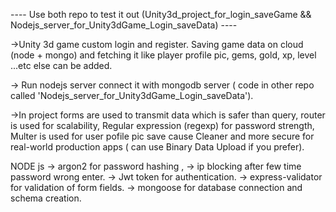 ---- Use both repo to test it out (Unity3d_project_for_login_saveGame && Nodejs_server_for_Unity3dGame_Login_saveData) ----

->Unity 3d game custom login and register. Saving game data on cloud (node + mongo) and fetching it like player profile pic, gems, gold, xp, level ...etc else can be added.

-> Run nodejs server connect it with mongodb server ( code in other repo called 'Nodejs_server_for_Unity3dGame_Login_saveData').

->In project forms are used to transmit data which is safer than query, router is used for scalability, Regular expression (regexp) for password strength, Multer is used for user pofile pic save cause Cleaner and more secure for real-world production apps ( can use Binary Data Upload if you prefer).

NODE js
-> argon2 for password hashing , 
-> ip blocking after few time password wrong enter.
-> Jwt token for authentication.
-> express-validator for validation of form fields.
-> mongoose for database connection and schema creation.
